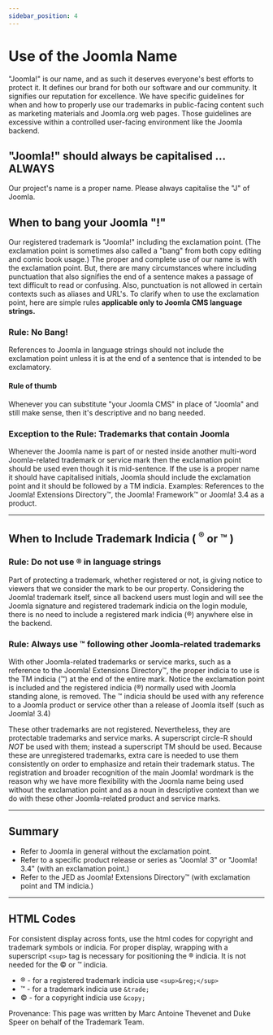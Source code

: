```yaml
---
sidebar_position: 4
---
```


# Use of the Joomla Name
"Joomla!" is our name, and as such it deserves everyone's best efforts to protect it.  It defines our brand for both our software and our community.  It signifies our reputation for excellence.  We have specific guidelines for when and how to properly use our trademarks in public-facing content such as marketing materials and Joomla.org web pages.  Those guidelines are excessive within a controlled user-facing environment like the Joomla backend.

## "Joomla!" should always be capitalised ... ALWAYS
Our project's name is a proper name.  Please always capitalise the "J" of Joomla.

## When to bang your Joomla "!"
Our registered trademark is "Joomla!" including the exclamation point.  (The exclamation point is sometimes also called a "bang" from both copy editing and comic book usage.)  The proper and complete use of our name is with the exclamation point.  But, there are many circumstances where including punctuation that also signifies the end of a sentence makes a passage of text difficult to read or confusing.  Also, punctuation is not allowed in certain contexts such as aliases and URL's.  To clarify when to use the exclamation point, here are simple rules <b>applicable only to Joomla CMS language strings.</b>

### Rule: No Bang!
References to Joomla in language strings should not include the exclamation point unless it is at the end of a sentence that is intended to be exclamatory.

#### Rule of thumb
Whenever you can substitute "your Joomla CMS" in place of "Joomla" and still make sense, then it's descriptive and no bang needed.

### Exception to the Rule:  Trademarks that contain Joomla
Whenever the Joomla name is part of or nested inside another multi-word Joomla-related trademark or service mark then the exclamation point should be used even though it is mid-sentence.  If the use is a proper name it should have capitalised initials, Joomla should include the exclamation point and it should be followed by a TM indicia.
Examples:  References to the Joomla! Extensions Directory&trade;, the Joomla! Framework&trade; or Joomla! 3.4 as a product.

---------

## When to Include Trademark Indicia ( <sup>&reg;</sup> or &trade; )

### Rule: Do not use &reg; in language strings
Part of protecting a trademark, whether registered or not, is giving notice to viewers that we consider the mark to be our property.  Considering the Joomla! trademark itself, since all backend users must login and will see the Joomla signature and registered trademark indicia on the login module, there is no need to include a registered mark indicia (&reg;) anywhere else in the backend.

### Rule:  Always use &trade; following other Joomla-related trademarks
With other Joomla-related trademarks or service marks, such as a reference to the Joomla! Extensions Directory&trade;, the proper indicia to use is the TM indicia (&trade;) at the end of the entire mark.  Notice the exclamation point is included and the registered indicia (&reg;) normally used with Joomla standing alone, is removed. The &trade; indicia should be used with any reference to a Joomla product or service other than a release of Joomla itself (such as Joomla! 3.4)

These other trademarks are not registered.  Nevertheless, they are protectable trademarks and service marks.  A superscript circle-R should <em>NOT</em> be used with them; instead a superscript TM should be used.  Because these are unregistered trademarks, extra care is needed to use them consistently on order to emphasize and retain their trademark status. The registration and broader recognition of the main Joomla! wordmark is the reason why we have more flexibility with the Joomla name being used without the exclamation point and as a noun in descriptive context than we do with these other Joomla-related product and service marks.

----------

## Summary
* Refer to Joomla in general without the exclamation point.
* Refer to a specific product release or series as "Joomla! 3" or "Joomla! 3.4" (with an exclamation point.)
* Refer to the JED as Joomla! Extensions Directory&trade; (with exclamation point and TM indicia.)

--------------

## HTML Codes
For consistent display across fonts, use the html codes for copyright and trademark symbols or indicia.  For proper display, wrapping with a superscript `<sup>` tag is necessary for positioning the &reg; indicia.  It is not needed for the &copy; or &trade; indicia.

* &reg; - for a registered trademark indicia use `<sup>&reg;</sup>`
* &trade; - for a trademark indicia use `&trade;`
* &copy; - for a copyright indicia use  `&copy;`

Provenance:  This page was written by Marc Antoine Thevenet and Duke Speer on behalf of the Trademark Team.
